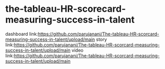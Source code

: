 # the-tableau-HR-scorecard-measuring-success-in-talent
dashboard link:https://github.com/parujanani/The-tableau-HR-scorcard-measuring-success-in-talent/upload/main
story link:https://github.com/parujanani/The-tableau-HR-scorcard-measuring-success-in-talent/upload/main
video link:https://github.com/parujanani/The-tableau-HR-scorcard-measuring-success-in-talent/upload/main
